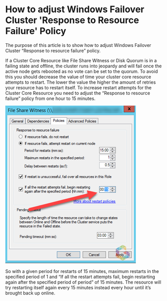 # How to adjust Windows Failover Cluster 'Response to Resource Failure' Policy


The purpose of this article is to show how to adjust Windows Failover Cluster “Response to resource failure” policy.

If a Cluster Core Resource like File Share Witness or Disk Quorum is in a failing state and offline, the cluster runs into jeopardy and will fail once the active node gets rebooted as no vote can be set to the quorum. To avoid this you should decrease the value of time your cluster core resource attempts to restart. The lower the value the higher the amount of retries your resource has to restart itself.
To increase restart attempts for the Cluster Core Resource you need to adjust the “Response to resource failure” policy from one hour to 15 minutes.

![](2017-06-01_12-31-03.png)

So with a given period for restarts of 15 minutes, maximum restarts in the specified period of 1 and “If all the restart attempts fail, begin restarting again after the specified period of period” of 15 minutes. The resource will try restarting itself again every 15 minutes instead every hour until it’s brought back up online.
